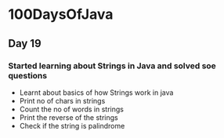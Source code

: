 # 100DaysOfJava

## Day 19

### Started learning about Strings in Java and solved soe questions

* Learnt about basics of how Strings work in java
* Print no of chars in strings
* Count the no of words in strings
* Print the reverse of the strings
* Check if the string is palindrome